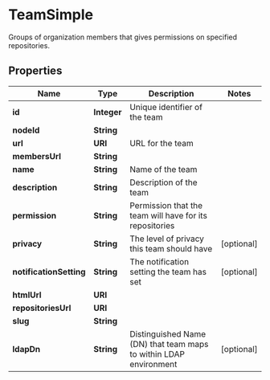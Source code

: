 

# TeamSimple

Groups of organization members that gives permissions on specified repositories.

## Properties

| Name | Type | Description | Notes |
|------------ | ------------- | ------------- | -------------|
|**id** | **Integer** | Unique identifier of the team |  |
|**nodeId** | **String** |  |  |
|**url** | **URI** | URL for the team |  |
|**membersUrl** | **String** |  |  |
|**name** | **String** | Name of the team |  |
|**description** | **String** | Description of the team |  |
|**permission** | **String** | Permission that the team will have for its repositories |  |
|**privacy** | **String** | The level of privacy this team should have |  [optional] |
|**notificationSetting** | **String** | The notification setting the team has set |  [optional] |
|**htmlUrl** | **URI** |  |  |
|**repositoriesUrl** | **URI** |  |  |
|**slug** | **String** |  |  |
|**ldapDn** | **String** | Distinguished Name (DN) that team maps to within LDAP environment |  [optional] |




